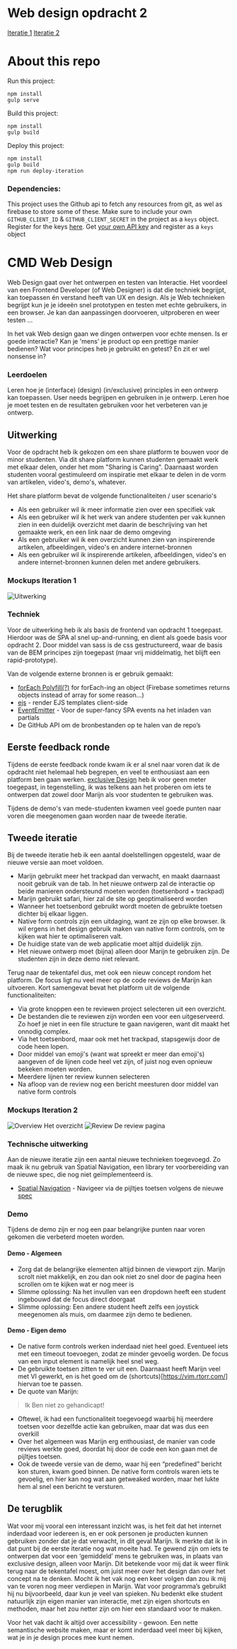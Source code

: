 # Web design opdracht 2
[Iteratie 1](https://cmd-web-design-opdracht-2.firebaseapp.com/)
[Iteratie 2](https://opdracht-2-iteratie.firebaseapp.com/)


# About this repo

Run this project:
```
npm install
gulp serve
```
Build this project:
```
npm install
gulp build

```
Deploy this project:
```
npm install
gulp build
npm run deploy-iteration
```

### Dependencies:
This project uses  the Github api to fetch any resources from git, as wel as firebase to store some of these. 
Make sure to include your own `GITHUB_CLIENT_ID` & `GITHUB_CLIENT_SECRET` in the project as a `keys` object. Register for the keys [here](https://auth0.com/docs/connections/social/github).
Get [your own API key](https://developers.giphy.com/) and register as a `keys` object




# CMD Web Design

Web Design gaat over het ontwerpen en testen van Interactie. Het voordeel van een Frontend Developer (of Web Designer) is dat die techniek begrijpt, kan toepassen én verstand heeft van UX en design. Als je Web technieken begrijpt kun je je ideeën snel prototypen en testen met echte gebruikers, in een browser. Je kan dan aanpassingen doorvoeren, uitproberen en weer testen ...

In het vak Web design gaan we dingen ontwerpen voor echte mensen. Is er goede interactie? Kan je 'mens' je product op een prettige manier bedienen? Wat voor principes heb je gebruikt en getest? En zit er wel nonsense in?

### Leerdoelen
Leren hoe je (interface) (design) (in/exclusive) principles in een ontwerp kan toepassen.
User needs begrijpen en gebruiken in je ontwerp.
Leren hoe je moet testen en de resultaten gebruiken voor het verbeteren van je ontwerp.

## Uitwerking
Voor de opdracht heb ik gekozen om een share platform te bouwen voor de minor studenten. Via dit share platform kunnen studenten gemaakt werk met elkaar delen, onder het mom "Sharing is Caring". Daarnaast worden studenten vooral gestimuleerd om inspiratie met elkaar te delen in de vorm van artikelen, video's, demo's, whatever. 

Het share platform bevat de volgende functionaliteiten / user scenario's
- Als een gebruiker wil ik meer informatie zien over een specifiek vak
- Als een gebruiker wil ik het werk van andere studenten per vak kunnen zien in een duidelijk overzicht met daarin de beschrijving van het gemaakte werk, en een link naar de demo omgeving
- Als een gebruiker wil ik een overzicht kunnen zien van inspirerende artikelen, afbeeldingen, video's en andere internet-bronnen
- Als een gebruiker wil ik inspirerende artikelen, afbeeldingen, video's en andere internet-bronnen kunnen delen met andere gebruikers.

### Mockups Iteration 1

![Uitwerking](mockup_1.png)

### Techniek
Voor de uitwerking heb ik als basis de frontend van opdracht 1 toegepast. Hierdoor was de SPA al snel up-and-running, en dient als goede basis voor opdracht 2. Door middel van sass is de css gestructureerd, waar de basis van de BEM principes zijn toegepast (maar vrij middelmatig, het blijft een rapid-prototype). 

Van de volgende externe bronnen is er gebruik gemaakt:
- [forEach Polyfill(?)](https://gomakethings.com/looping-through-objects-with-es6/) for forEach-ing an object (Firebase sometimes returns objects instead of array for some reason...)
- [ejs](https://ejs.co/) - render EJS templates client-side
- [EventEmitter](https://github.com/Olical/EventEmitter) - Voor de super-fancy SPA events na het inladen van partials
- De GitHub API om de bronbestanden op te halen van de repo’s

## Eerste feedback ronde
Tijdens de eerste feedback ronde kwam ik er al snel naar voren dat ik de opdracht niet helemaal heb begrepen, en veel te enthousiast aan een platform ben gaan werken. [exclusive Design](https://exclusive-design.vasilis.nl/) heb ik voor geen meter toegepast, in tegenstelling, ik was telkens aan het proberen om iets te ontwerpen dat zowel door Marijn als voor studenten te gebruiken was.

Tijdens de demo's van mede-studenten kwamen veel goede punten naar voren die meegenomen gaan worden naar de tweede iteratie.

## Tweede iteratie
Bij de tweede iteratie heb ik een aantal doelstellingen opgesteld, waar de nieuwe versie aan moet voldoen.

- Marijn gebruikt meer het trackpad dan verwacht, en maakt daarnaast nooit gebruik van de tab. In het nieuwe ontwerp zal de interactie op beide manieren ondersteund moeten worden (toetsenbord + trackpad)
- Marijn gebruikt safari, hier zal de site op geoptimaliseerd worden
- Wanneer het toetsenbord gebruikt wordt moeten de gebruikte toetsen dichter bij elkaar liggen.
- Native form controls zijn een uitdaging, want ze zijn op elke browser. Ik wil ergens in het design gebruik maken van native form controls, om te kijken wat hier te optimaliseren valt. 
- De huidige state van de web applicatie moet altijd duidelijk zijn. 
- Het nieuwe ontwerp moet (bijna) alleen door Marijn te gebruiken zijn. De studenten zijn in deze demo niet relevant. 

Terug naar de tekentafel dus, met ook een nieuw concept rondom het platform. De focus ligt nu veel meer op de code reviews de Marijn kan uitvoeren.
Kort samengevat bevat het platform uit de volgende functionaliteiten:
- Via grote knoppen een te reviewen project selecteren uit een overzicht.
- De bestanden die te reviewen zijn worden een voor een uitgeserveerd. Zo hoef je niet in een file structure te gaan navigeren, want dit maakt het onnodig complex.
- Via het toetsenbord, maar ook met het trackpad, stapsgewijs door de code heen lopen.
- Door middel van emoji's (want wat spreekt er meer dan emoji's) aangeven of de lijnen code heel vet zijn, of juist nog even opnieuw bekeken moeten worden.
- Meerdere lijnen ter review kunnen selecteren
- Na afloop van de review nog een bericht meesturen door middel van native form controls

### Mockups Iteration 2
![Overview](mockup_2_overview.png)
Het overzicht
![Review](mockup_2_review.png)
De review pagina


### Technische uitwerking
Aan de nieuwe iteratie zijn een aantal nieuwe technieken toegevoegd. Zo maak ik nu gebruik van Spatial Navigation, een library ter voorbereiding van de nieuwe spec, die nog niet geïmplementeerd is.

- [Spatial Navigation](https://davidwalsh.name/spatial-navigation) - Navigeer via de pijltjes toetsen volgens de nieuwe [spec](https://www.w3.org/TR/2019/WD-css-nav-1-20190423/)

### Demo
Tijdens de demo zijn er nog een paar belangrijke punten naar voren gekomen die verbeterd moeten worden.

#### Demo - Algemeen
- Zorg dat de belangrijke elementen altijd binnen de viewport zijn. Marijn scrolt niet makkelijk, en zou dan ook niet zo snel door de pagina heen scrollen om te kijken wat er nog meer is
- Slimme oplossing: Na het invullen van een dropdown heeft een student ingebouwd dat de focus direct doorgaat 
- Slimme oplossing: Een andere student heeft zelfs een joystick meegenomen als muis, om daarmee zijn demo te bedienen. 

#### Demo - Eigen demo
- De native form controls werken inderdaad niet heel goed. Eventueel iets met een timeout toevoegen, zodat ze minder gevoelig worden. De focus van een input element is namelijk heel snel weg.
- De  gebruikte toetsen zitten te ver uit een. Daarnaast heeft Marijn veel met VI gewerkt, en is het goed om de (shortcuts)[https://vim.rtorr.com/] hiervan toe te passen.
- De quote van Marijn:

> 	Ik Ben niet zo gehandicapt!  

- Oftewel, ik had een functionaliteit toegevoegd waarbij hij meerdere toetsen voor dezelfde actie kan gebruiken, maar dat was dus een overkill
- Over het algemeen was Marijn erg enthousiast, de manier van code reviews werkte goed, doordat hij door de code een kon gaan met de pijltjes toetsen.
- Ook de tweede versie van de demo, waar hij een “predefined” bericht kon sturen, kwam goed binnen. De native form controls waren iets te gevoelig, en hier kan nog wat aan getweaked worden, maar het lukte hem al snel een bericht te versturen.

## De terugblik
Wat voor mij vooral een interessant inzicht was, is het feit dat het internet inderdaad voor iedereen is, en er ook personen je producten kunnen gebruiken zonder dat je dat verwacht, in dit geval Marijn.
Ik merkte dat ik in dat punt bij de eerste iteratie nog wat moeite had. Te gewend zijn om iets te ontwerpen dat voor een ‘gemiddeld’ mens te gebruiken was, in plaats van exclusive design, alleen voor Marijn. Dit betekende voor mij dat ik weer flink terug naar de tekentafel moest, om juist meer over het design dan over het concept na te denken. Mocht ik het vak nog een keer volgen dan zou ik mij van te voren nog meer verdiepen in Marijn. Wat voor programma’s gebruikt hij nu bijvoorbeeld, daar kun je veel van spieken. Nu bedenkt elke student natuurlijk zijn eigen manier van interactie, met zijn eigen shortcuts en methoden, maar het zou netter zijn om hier een standaard voor te maken.

Voor het vak dacht ik altijd over accessibility - gewoon. Een nette semantische website maken, maar er komt inderdaad veel meer bij kijken, wat je in je design proces mee kunt nemen. 